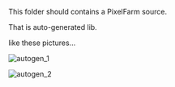 This folder should contains a PixelFarm source. 

That is auto-generated lib.

like these pictures...

![autogen_1](https://user-images.githubusercontent.com/7447159/33240916-233a956e-d2f1-11e7-9a2a-dbad64485f4a.png)

![autogen_2](https://user-images.githubusercontent.com/7447159/33240915-22fc039e-d2f1-11e7-8965-af227c18fed8.png)


